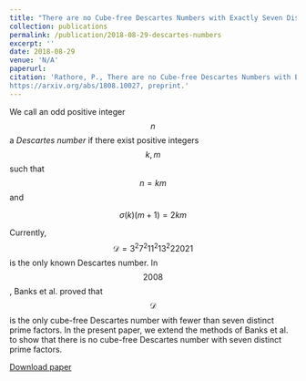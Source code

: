```yaml
---
title: "There are no Cube-free Descartes Numbers with Exactly Seven Distinct Prime Factors"
collection: publications
permalink: /publication/2018-08-29-descartes-numbers
excerpt: ''
date: 2018-08-29
venue: 'N/A'
paperurl:
citation: 'Rathore, P., There are no Cube-free Descartes Numbers with Exactly Seven Distinct Prime Factors (2018),
https://arxiv.org/abs/1808.10027, preprint.'
---
```

We call an odd positive integer $$n$$ a *Descartes number* if there exist positive integers $$k,m$$ such that $$n = km$$ and

$$\begin{equation} \sigma(k)(m+1) = 2km \end{equation}$$

Currently, $$\mathcal{D} = 3^{2}7^{2}11^{2}13^{2}22021$$ is the only known Descartes number. In $$2008$$, Banks et al. proved that $$\mathcal{D}$$ is the only cube-free Descartes number with fewer than seven distinct prime factors. In the present paper, we extend the methods of Banks et al. to show that there is no cube-free Descartes number with seven distinct prime factors.

[Download paper](http://pratikrathore8.github.io/files/descartes_numbers.pdf)

<!-- This paper is about the number 3. The number 4 is left for future work.

[Download paper here](http://academicpages.github.io/files/paper3.pdf)

Recommended citation: Your Name, You. (2015). "Paper Title Number 3." <i>Journal 1</i>. 1(3). -->
